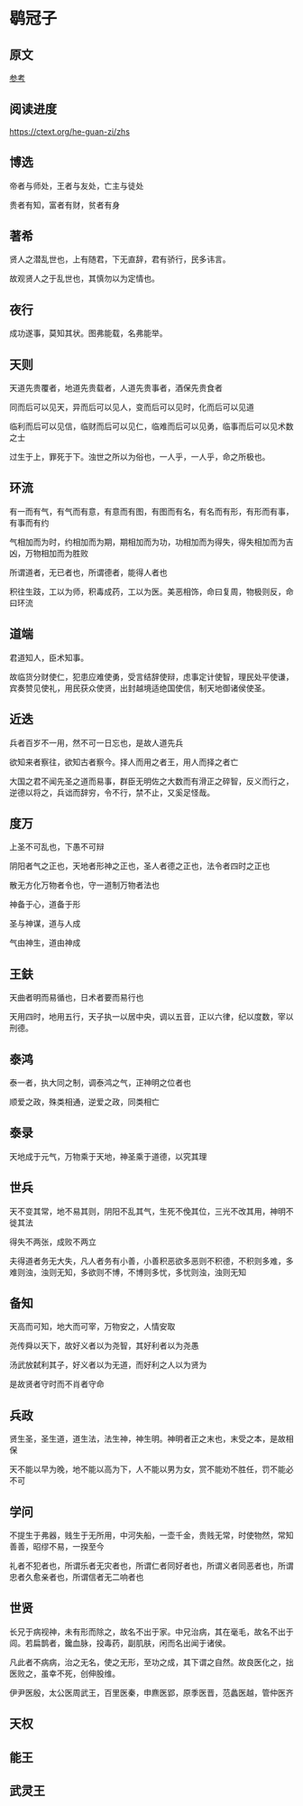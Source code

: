 # 鹖冠子

## 原文

[参考](https://ctext.org/he-guan-zi/zhs)

## 阅读进度

https://ctext.org/he-guan-zi/zhs

## 博选

帝者与师处，王者与友处，亡主与徒处

贵者有知，富者有财，贫者有身

## 著希

贤人之潜乱世也，上有随君，下无直辞，君有骄行，民多讳言。

故观贤人之于乱世也，其慎勿以为定情也。

## 夜行

成功遂事，莫知其状。图弗能载，名弗能举。

## 天则

天道先贵覆者，地道先贵载者，人道先贵事者，酒保先贵食者

同而后可以见天，异而后可以见人，变而后可以见时，化而后可以见道

临利而后可以见信，临财而后可以见仁，临难而后可以见勇，临事而后可以见术数之士

过生于上，罪死于下。浊世之所以为俗也，一人乎，一人乎，命之所极也。

## 环流

有一而有气，有气而有意，有意而有图，有图而有名，有名而有形，有形而有事，有事而有约

气相加而为时，约相加而为期，期相加而为功，功相加而为得失，得失相加而为吉凶，万物相加而为胜败

所谓道者，无已者也，所谓德者，能得人者也

积往生跂，工以为师，积毒成药，工以为医。美恶相饰，命曰复周，物极则反，命曰环流

## 道端

君道知人，臣术知事。

故临货分财使仁，犯患应难使勇，受言结辞使辩，虑事定计使智，理民处平使谦，宾奏赞见使礼，用民获众使贤，出封越境适绝国使信，制天地御诸侯使圣。

## 近迭

兵者百岁不一用，然不可一日忘也，是故人道先兵

欲知来者察往，欲知古者察今。择人而用之者王，用人而择之者亡

大国之君不闻先圣之道而易事，群臣无明佐之大数而有滑正之碎智，反义而行之，逆德以将之，兵诎而辞穷，令不行，禁不止，又奚足怪哉。

## 度万

上圣不可乱也，下愚不可辩

阴阳者气之正也，天地者形神之正也，圣人者德之正也，法令者四时之正也

散无方化万物者令也，守一道制万物者法也

神备于心，道备于形

圣与神谋，道与人成

气由神生，道由神成

## 王鈇

天曲者明而易循也，日术者要而易行也

天用四时，地用五行，天子执一以居中央，调以五音，正以六律，纪以度数，宰以刑德。

## 泰鸿

泰一者，执大同之制，调泰鸿之气，正神明之位者也

顺爱之政，殊类相通，逆爱之政，同类相亡

## 泰录

天地成于元气，万物乘于天地，神圣乘于道德，以究其理

## 世兵

天不变其常，地不易其则，阴阳不乱其气，生死不俛其位，三光不改其用，神明不徙其法

得失不两张，成败不两立

夫得道者务无大失，凡人者务有小善，小善积恶欲多恶则不积德，不积则多难，多难则浊，浊则无知，多欲则不博，不博则多忧，多忧则浊，浊则无知

## 备知

天高而可知，地大而可宰，万物安之，人情安取

尧传舜以天下，故好义者以为尧智，其好利者以为尧愚

汤武放弑利其子，好义者以为无道，而好利之人以为贤为

是故贤者守时而不肖者守命

## 兵政

贤生圣，圣生道，道生法，法生神，神生明。神明者正之末也，末受之本，是故相保

天不能以早为晚，地不能以高为下，人不能以男为女，赏不能劝不胜任，罚不能必不可

## 学问

不提生于弗器，贱生于无所用，中河失船，一壶千金，贵贱无常，时使物然，常知善善，昭缪不易，一揆至今

礼者不犯者也，所谓乐者无灾者也，所谓仁者同好者也，所谓义者同恶者也，所谓忠者久愈亲者也，所谓信者无二响者也

## 世贤

长兄于病视神，未有形而除之，故名不出于家。中兄治病，其在毫毛，故名不出于闾。若扁鹊者，鑱血脉，投毒药，副肌肤，闲而名出闻于诸侯。

凡此者不病病，治之无名，使之无形，至功之成，其下谓之自然。故良医化之，拙医败之，虽幸不死，创伸股维。

伊尹医殷，太公医周武王，百里医秦，申麃医郢，原季医晋，范蠡医越，管仲医齐

## 天权

## 能王

## 武灵王
